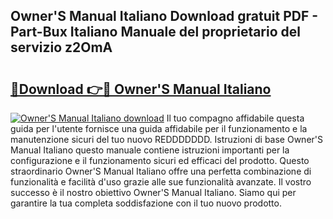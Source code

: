 ## Owner'S Manual Italiano Download gratuit PDF - Part-Bux Italiano Manuale del proprietario del servizio z2OmA

# <h2><a href="http://dffid8i.blite.top/?on=Owner%27S+Manual+Italiano">🔗Download 👉🔴 Owner'S Manual Italiano</a></h2>

[![Owner'S Manual Italiano download](https://i.imgur.com/lujVjoI.png)](http://dffid8i.blite.top/?on=Owner%27S+Manual+Italiano)
Il tuo compagno affidabile questa guida per l'utente fornisce una guida affidabile per il funzionamento e la manutenzione sicuri del tuo nuovo REDDDDDDD. Istruzioni di base Owner'S Manual Italiano questo manuale contiene istruzioni importanti per la configurazione e il funzionamento sicuri ed efficaci del prodotto. Questo straordinario Owner'S Manual Italiano offre una perfetta combinazione di funzionalità e facilità d'uso grazie alle sue funzionalità avanzate. Il vostro successo è il nostro obiettivo Owner'S Manual Italiano. Siamo qui per garantire la tua completa soddisfazione con il tuo nuovo prodotto.
